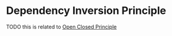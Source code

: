 # Dependency Inversion Principle

TODO
this is related to [Open Closed Principle](https://github.com/vimcki/design-principles/blob/master/Open%20Closed%20Principle.md)
